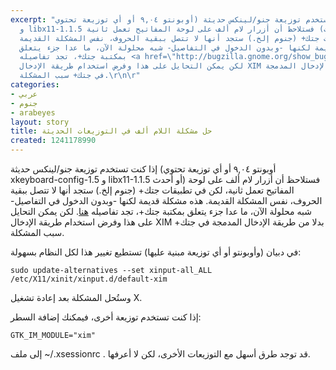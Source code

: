 ```yaml
---
excerpt: "إذا كنت تستخدم توزيعة جنو/لينكس حديثة (أوبونتو ٩,٠٤ أو أي توزيعة تحتوي xkeyboard-config-1.5
  و libx11-1​.1.5 أو أحدث) فستلاحظ أن أزرار لام ألف على لوحة المفاتيح تعمل ثانية،
  لكن في تطبيقات جتك+ (جنوم إلخ.) ستجد أنها لا تتصل ببقية الحروف، نفس المشكلة القديمة.
  هذه مشكلة قديمة لكنها -وبدون الدخول في التفاصيل- شبه محلولة الآن، ما عدا جزء يتعلق
  بمكتبة جتك+، تجد تفاصيله <a href=\"http://bugzilla.gnome.org/show_bug.cgi?id=537457\">هنا</a>.
  لكن يمكن التحايل على هذا وفرض استخدام طريقة الإدخال XIM بدلا من طريقة الإدخال المدمجة
  في جتك+ سبب المشكلة.\r\n\r"
categories:
- عربي
- جنوم
- arabeyes
layout: story
title: حل مشكلة اللام ألف في التوزيعات الحديثة
created: 1241178990
---
```

إذا كنت تستخدم توزيعة جنو/لينكس حديثة (أوبونتو ٩,٠٤ أو أي توزيعة تحتوي xkeyboard-config-1.5 و libx11-1​.1.5 أو أحدث) فستلاحظ أن أزرار لام ألف على لوحة المفاتيح تعمل ثانية، لكن في تطبيقات جتك+ (جنوم إلخ.) ستجد أنها لا تتصل ببقية الحروف، نفس المشكلة القديمة. هذه مشكلة قديمة لكنها -وبدون الدخول في التفاصيل- شبه محلولة الآن، ما عدا جزء يتعلق بمكتبة جتك+، تجد تفاصيله <a href="http://bugzilla.gnome.org/show_bug.cgi?id=537457">هنا</a>. لكن يمكن التحايل على هذا وفرض استخدام طريقة الإدخال XIM بدلا من طريقة الإدخال المدمجة في جتك+ سبب المشكلة.

في دبيان (وأوبونتو أو أي توزيعة مبنية عليها) تستطيع تغيير هذا لكل النظام بسهولة:

<code>sudo update-alternatives --set xinput-all_ALL /etc/X11/xinit/xinput.d/default-xim</code>

وستُحل المشكلة بعد إعادة تشغيل X.

إذا كنت تستخدم توزيعة أخرى، فيمكنك إضافة السطر:

<code>GTK_IM_MODULE="xim"</code>

إلى ملف ‪~/.xsessionrc‬ . قد توجد طرق أسهل مع التوزيعات الأخرى، لكن لا أعرفها.
